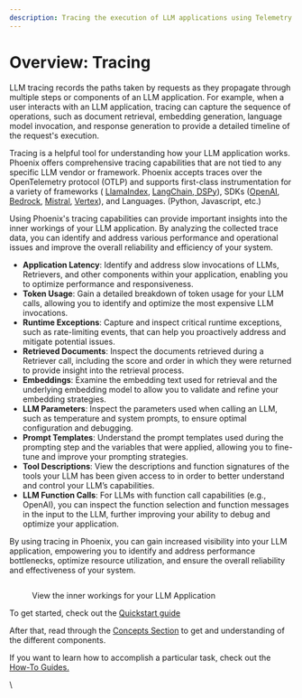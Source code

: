 ```yaml
---
description: Tracing the execution of LLM applications using Telemetry
---
```


# Overview: Tracing

LLM tracing records the paths taken by requests as they propagate through multiple steps or components of an LLM application. For example, when a user interacts with an LLM application, tracing can capture the sequence of operations, such as document retrieval, embedding generation, language model invocation, and response generation to provide a detailed timeline of the request's execution.

Tracing is a helpful tool for understanding how your LLM application works. Phoenix offers comprehensive tracing capabilities that are not tied to any specific LLM vendor or framework. Phoenix accepts traces over the OpenTelemetry protocol (OTLP) and supports first-class instrumentation for a variety of frameworks ( [LlamaIndex](../tracing/integrations-tracing/llamaindex.md), [LangChain](../tracing/integrations-tracing/langchain.md),[ DSPy](../tracing/integrations-tracing/dspy.md)),  SDKs ([OpenAI](../tracing/integrations-tracing/openai.md), [Bedrock](../tracing/integrations-tracing/bedrock.md), [Mistral](../tracing/integrations-tracing/mistralai.md), [Vertex](../tracing/integrations-tracing/vertexai.md)), and Languages. (Python, Javascript, etc.)

Using Phoenix's tracing capabilities can provide important insights into the inner workings of your LLM application. By analyzing the collected trace data, you can identify and address various performance and operational issues and improve the overall reliability and efficiency of your system.

* **Application Latency**: Identify and address slow invocations of LLMs, Retrievers, and other components within your application, enabling you to optimize performance and responsiveness.
* **Token Usage**: Gain a detailed breakdown of token usage for your LLM calls, allowing you to identify and optimize the most expensive LLM invocations.
* **Runtime Exceptions**: Capture and inspect critical runtime exceptions, such as rate-limiting events, that can help you proactively address and mitigate potential issues.
* **Retrieved Documents**: Inspect the documents retrieved during a Retriever call, including the score and order in which they were returned to provide insight into the retrieval process.
* **Embeddings**: Examine the embedding text used for retrieval and the underlying embedding model to allow you to validate and refine your embedding strategies.
* **LLM Parameters**: Inspect the parameters used when calling an LLM, such as temperature and system prompts, to ensure optimal configuration and debugging.
* **Prompt Templates**: Understand the prompt templates used during the prompting step and the variables that were applied, allowing you to fine-tune and improve your prompting strategies.
* **Tool Descriptions**: View the descriptions and function signatures of the tools your LLM has been given access to in order to better understand and control your LLM’s capabilities.
* **LLM Function Calls**: For LLMs with function call capabilities (e.g., OpenAI), you can inspect the function selection and function messages in the input to the LLM, further improving your ability to debug and optimize your application.

By using tracing in Phoenix, you can gain increased visibility into your LLM application, empowering you to identify and address performance bottlenecks, optimize resource utilization, and ensure the overall reliability and effectiveness of your system.

<figure><img src="https://storage.googleapis.com/arize-assets/phoenix/assets/images/trace_details.png" alt=""><figcaption><p>View the inner workings for your LLM Application</p></figcaption></figure>

To get started, check out the [Quickstart guide](../tracing/llm-traces-1.md)

After that, read through the [Concepts Section](../tracing/concepts-tracing.md) to get and understanding of the different components.

If you want to learn how to accomplish a particular task, check out the [How-To Guides.](../tracing/how-to-tracing/)

\

